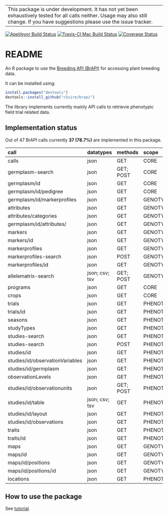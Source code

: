 
<!-- README.md is generated from README.Rmd. Please edit that file -->
|                                                                                                                                                                                      |
|--------------------------------------------------------------------------------------------------------------------------------------------------------------------------------------|
| This package is under development. It has not yet been exhaustively tested for all calls neither. Usage may also still change. If you have suggestions please use the issue tracker. |

[![AppVeyor Build Status](https://ci.appveyor.com/api/projects/status/github/c5sire/brapi?branch=master&svg=true)](https://ci.appveyor.com/project/c5sire/brapi) [![Travis-CI Mac Build Status](https://travis-ci.org/c5sire/brapi.svg?branch=master&label=Mac%20OSX)](https://travis-ci.org/c5sire/brapi) [![Coverage Status](https://img.shields.io/codecov/c/github/c5sire/brapi/master.svg)](https://codecov.io/github/c5sire/brapi?branch=master)

README
======

An R package to use the [Breeding API (BrAPI)](http://docs.brapi.apiary.io) for accessing plant breeding data.

It can be installed using:

``` r
install.packages("devtools")
devtools::install_github("c5sire/brapi")
```

The library implements currently mainly API calls to retrievie phenotypic field trial related data.

Implementation status
---------------------

Out of 47 BrAPI calls currently **37 (78.7%)** are implemented in this package.

| call                            | datatypes      | methods   | scope       |
|:--------------------------------|:---------------|:----------|:------------|
| calls                           | json           | GET       | CORE        |
| germplasm-search                | json           | GET; POST | CORE        |
| germplasm/id                    | json           | GET       | CORE        |
| germplasm/id/pedigree           | json           | GET       | CORE        |
| germplasm/id/markerprofiles     | json           | GET       | GENOTYPING  |
| attributes                      | json           | GET       | GENOTYPING  |
| attributes/categories           | json           | GET       | GENOTYPING  |
| germplasm/id/attributes/        | json           | GET       | GENOTYPING  |
| markers                         | json           | GET       | GENOTYPING  |
| markers/id                      | json           | GET       | GENOTYPING  |
| markerprofiles                  | json           | GET       | GENOTYPING  |
| markerprofiles-search           | json           | POST      | GENOTYPING  |
| markerprofiles/id               | json           | GET       | GENOTYPING  |
| allelematrix-search             | json; csv; tsv | GET; POST | GENOTYPING  |
| programs                        | json           | GET       | CORE        |
| crops                           | json           | GET       | CORE        |
| trials                          | json           | GET       | PHENOTYPING |
| trials/id                       | json           | GET       | PHENOTYPING |
| seasons                         | json           | GET       | PHENOTYPING |
| studyTypes                      | json           | GET       | PHENOTYPING |
| studies-search                  | json           | GET       | PHENOTYPING |
| studies-search                  | json           | POST      | PHENOTYPING |
| studies/id                      | json           | GET       | PHENOTYPING |
| studies/id/observationVariables | json           | GET       | PHENOTYPING |
| studies/id/germplasm            | json           | GET       | PHENOTYPING |
| observationLevels               | json           | GET       | PHENOTYPING |
| studies/id/observationunits     | json           | GET; POST | PHENOTYPING |
| studies/id/table                | json; csv; tsv | GET       | PHENOTYPING |
| studies/id/layout               | json           | GET       | PHENOTYPING |
| studies/id/observations         | json           | GET       | PHENOTYPING |
| traits                          | json           | GET       | PHENOTYPING |
| traits/id                       | json           | GET       | PHENOTYPING |
| maps                            | json           | GET       | GENOTYPING  |
| maps/id                         | json           | GET       | GENOTYPING  |
| maps/id/positions               | json           | GET       | GENOTYPING  |
| maps/id/positions/id            | json           | GET       | GENOTYPING  |
| locations                       | json           | GET       | PHENOTYPING |

How to use the package
----------------------

See [tutorial](https://github.com/c5sire/brapi/blob/master/inst/doc/tutorial.Rmd).
